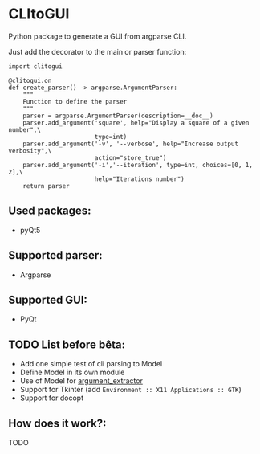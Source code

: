 # CLItoGUI
Python package to generate a GUI from argparse CLI.

Just add the decorator to the main or parser function:

    import clitogui

    @clitogui.on
    def create_parser() -> argparse.ArgumentParser:
        """
        Function to define the parser
        """
        parser = argparse.ArgumentParser(description=__doc__)
        parser.add_argument('square', help="Display a square of a given number",\
                            type=int)
        parser.add_argument('-v', '--verbose', help="Increase output verbosity",\
                            action="store_true")
        parser.add_argument('-i','--iteration', type=int, choices=[0, 1, 2],\
                            help="Iterations number")
        return parser

## Used packages:
- pyQt5

## Supported parser:
 - Argparse

## Supported GUI:
- PyQt

## TODO List before bêta:
- Add one simple test of cli parsing to Model
- Define Model in its own module
- Use of Model for [argument_extractor](clitogui/argument_extractor.py)
- Support for Tkinter (add `Environment :: X11 Applications :: GTK`)
- Support for docopt

## How does it work?:
TODO
